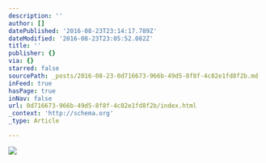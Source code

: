 ```yaml
---
description: ''
author: []
datePublished: '2016-08-23T23:14:17.789Z'
dateModified: '2016-08-23T23:05:52.082Z'
title: ''
publisher: {}
via: {}
starred: false
sourcePath: _posts/2016-08-23-0d716673-966b-49d5-8f8f-4c82e1fd8f2b.md
inFeed: true
hasPage: true
inNav: false
url: 0d716673-966b-49d5-8f8f-4c82e1fd8f2b/index.html
_context: 'http://schema.org'
_type: Article

---
```

![](https://the-grid-user-content.s3-us-west-2.amazonaws.com/25f4b067-65b4-4512-abc5-48da15ece0a2.jpg)